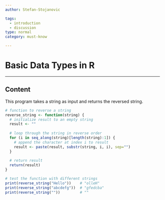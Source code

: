 ```yaml
---
author: Stefan-Stojanovic

tags:
  - introduction
  - discussion
type: normal
category: must-know

---
```


# Basic Data Types in R

---

## Content

This program takes a string as input and returns the reversed string.

```r
# function to reverse a string
reverse_string <- function(string) {
  # initialize result to an empty string
  result <- ""
  
  # loop through the string in reverse order
  for (i in seq_along(string)[length(string):1]) {
    # append the character at index i to result
    result <- paste(result, substr(string, i, i), sep="")
  }
  
  # return result
  return(result)
}

# test the function with different strings
print(reverse_string("Hello"))    # "olleH"
print(reverse_string("abcdefg"))  # "gfedcba"
print(reverse_string(""))         # ""
```